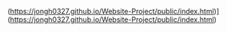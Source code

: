 (https://jongh0327.github.io/Website-Project/public/index.html)](https://jongh0327.github.io/Website-Project/public/index.html)
